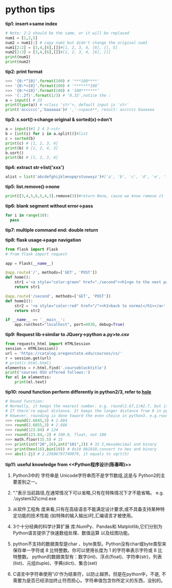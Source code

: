 # python tips

**tip1: insert->same index**

```python
# Note: 2:2 should be the same, or it will be replaced
num1 = [1,2,5]
num2 = num1[:] # copy num1 but didn't change the original num1
num1[2:2] = [3,4,[6],[]]#[1, 2, 3, 4, [6], [], 5]
num2[2:3] = [3,4,[6],[]]#[1, 2, 3, 4, [6], []]
print(num1)
print(num2)
```

**tip2: print format**

```python
>>> '{0:*^10}'.format(100) # '***100****'
>>> '{0:*>10}'.format(100) # '*******100’
>>> '{0:*<10}'.format(100) # '100*******’
>>> '{:.2f}'.format(1/3) # ‘0.33',notice the :
a = input() # 23
print(type(a)) # <class 'str'>, default input is 'str'
print('acccccc','baaaaaa')# ','->space**, result: acccccc baaaaaa
```

**tip3: x.sort()->change original & sorted(x)->don't**

```python
a = input()#1 2 4 3->str
b = [int(i) for i in a.split()]#list
c = sorted(b)
print(c) # [1, 2, 3, 4]
print(b) # [1, 2, 4, 3]
b.sort()
print(b) # [1, 2, 3, 4]
```

**tip4: extract str->list('xxx')**

```python
alist = list('abcdefghijklmnopqrstuvwxyz')#['a', 'b', 'c', 'd', 'e', 'f', 'g', 'h', 'i', 'j', 'k', 'l', 'm', 'n', 'o', 'p', 'q', 'r', 's', 't', 'u', 'v', 'w', 'x', 'y', 'z']
```

**tip5: list.remove()->none**

```python
print([3,4,5,6,5,4,3].remove(3))#return None, cause we know remove it
```

**tip6: blank segment without error->pass**

```python
for i in range(10):
  pass
```

**tip7: multiple command end: double return**

**tip8: flask usage->page navigation**

```python
from flask import Flask
# from flask import request

app = Flask(__name__)

@app.route('/', methods=['GET', 'POST'])
def home():
    str1 ='<a style="color:green" href="./second"><h1>go to the next page</h1></a>'
    return str1

@app.route('/second', methods=['GET', 'POST'])
def home1():
    str2 = '<a style="color:red" href="/"><h1>back to normal</h1></a>'
    return str2

if __name__ == '__main__':
    app.run(host="localhost", port=8030, debug=True)
```

**tip9: Request lib->similar to JQuery->python a.py>te.csv**

```python
from requests_html import HTMLSession
session = HTMLSession()
url = 'https://catalog.oregonstate.edu/courses/cs/'
r = session.get(url)
# print(r.html.html)
elementss = r.html.find('.courseblocktitle')
print('courses OSU offered follows:')
for el in elementss:
	print(el.text)
```

**tip10: round function perform differently in python2/3, refer to [hole](https://www.runoob.com/w3cnote/python-round-func-note.html)**

```python
# Round function:
# Normally, it keeps the nearest number. e.g. round(2.67,1)#2.7, but it performs different in python2 and python3. 
# If there’re equal distance. It keeps the longer distance from 0 in python 2, eg. round(0.5)#1. 
# However, rounding is done toward the even choice in python3. e.g.round(0.5)#0, 
>>> round(2.6845,3) # 2.684
>>> round(2.6855,3) # 2.686
>>> round(123.84) # 124
>>> round(123.84,-2) # 100.0, float, not 100
>>> math.floor(15.5) # 15
>>> print(int("20",16),int("101",2)) # 32 5,Hexadecimal and binary
>>> print(hex(16),bin(10)) # 0x10 0b1010,convert to hex and binary
>>> abs(1-2j) # 2.23606797749979, it equals to sqrt(5)
```
**tip11: useful knowledge from <<Python程序设计(陈春晖)>>**

1. Python3中的 字符串是 Unicode字符串而不是字节数组,这是与 Python2的主要差别之一。

2. “.”表示当前路径,在通常情况下可以省略,只有在特殊情况下才不能省略。
e.g. .\system32\cmd.exe

3. 从软件工程角 度来看,只有在高级语言不能满足设计要求,或不具备支持某种特定功能的技术性能 (如特殊的输入输出)时,汇编语言才被使用。

4. 3个十分经典的科学计算扩展 库:NumPy、Pandas和 Matplotlib,它们分别为Python语言提供了快速数组处理、数值运算 以及绘图功能。

5. python不支持的数据类型是char 、byte类型。Python没有char或byte类型来保存单一字符或 8 比特整数。你可以使用长度为 1 的字符串表示字符或 8 比特整数。
python的数据类型有：数字(int)、浮点(float)、字符串(str)，列表(list)、元组(tuple)、字典(dict)、集合(set)

6. C语言中字符串使用'\0'作为结束符，以防止越界。但是在python中，不是, 不需要为是否已经添加终止符而担心。字符串值包含你所定义的东西，没别的。

